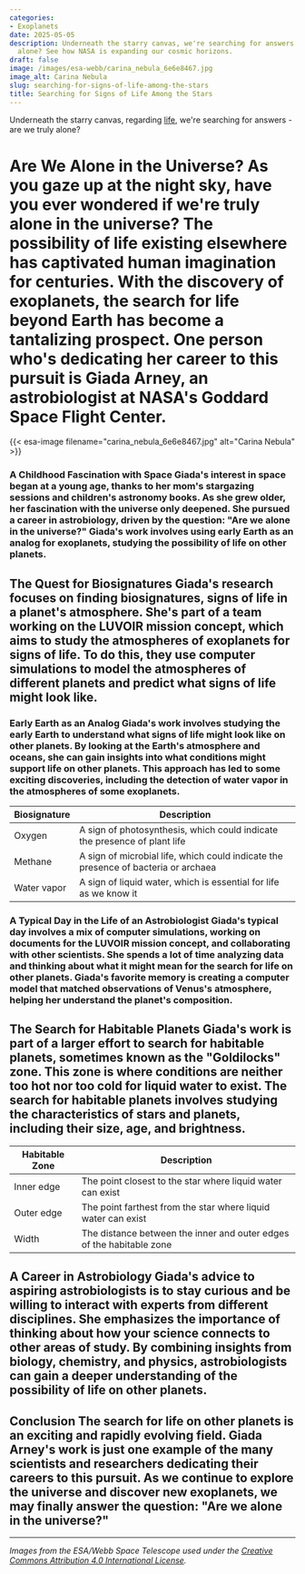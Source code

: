 ```yaml
---
categories:
- Exoplanets
date: 2025-05-05
description: Underneath the starry canvas, we're searching for answers - are we truly
  alone? See how NASA is expanding our cosmic horizons.
draft: false
image: /images/esa-webb/carina_nebula_6e6e8467.jpg
image_alt: Carina Nebula
slug: searching-for-signs-of-life-among-the-stars
title: Searching for Signs of Life Among the Stars
---
```


Underneath the starry canvas, regarding [life](/blog/the-elusive-search-for-life-beyond-earth), we're searching for answers - are we truly alone?

# Are We Alone in the Universe? As you gaze up at the night sky, have you ever wondered if we're truly alone in the universe? The possibility of life existing elsewhere has captivated human imagination for centuries. With the discovery of exoplanets, the search for life beyond Earth has become a tantalizing prospect. One person who's dedicating her career to this pursuit is Giada Arney, an astrobiologist at NASA's Goddard Space Flight Center.
{{< esa-image filename="carina_nebula_6e6e8467.jpg" alt="Carina Nebula" >}}



 ### A Childhood Fascination with Space Giada's interest in space began at a young age, thanks to her mom's stargazing sessions and children's astronomy books. As she grew older, her fascination with the universe only deepened. She pursued a career in astrobiology, driven by the question: "Are we alone in the universe?" Giada's work involves using early Earth as an analog for exoplanets, studying the possibility of life on other planets.

 ## The Quest for Biosignatures Giada's research focuses on finding biosignatures, signs of life in a planet's atmosphere. She's part of a team working on the LUVOIR mission concept, which aims to study the atmospheres of exoplanets for signs of life. To do this, they use computer simulations to model the atmospheres of different planets and predict what signs of life might look like.

 ### Early Earth as an Analog Giada's work involves studying the early Earth to understand what signs of life might look like on other planets. By looking at the Earth's atmosphere and oceans, she can gain insights into what conditions might support life on other planets. This approach has led to some exciting discoveries, including the detection of water vapor in the atmospheres of some exoplanets.

 | **Biosignature** | **Description** |
| --- | --- |
| Oxygen | A sign of photosynthesis, which could indicate the presence of plant life |
| Methane | A sign of microbial life, which could indicate the presence of bacteria or archaea |
| Water vapor | A sign of liquid water, which is essential for life as we know it | ## The Pale Orange Dot One of Giada's notable projects is the Pale Orange Dot, which explores Earth's history and potential biosignatures. By studying the Earth's atmosphere and oceans, the team can gain insights into what signs of life might look like on other planets. This project has led to some exciting discoveries, including the detection of water vapor in the atmospheres of some [exoplanets](/blog/exoplanets-and-the-search-for-life-beyond-our-solar-system/solar-system/) and [exoplanets](/blog/exoplanets-and-the-search-for-life-beyond-earth).

 ### A Typical Day in the Life of an Astrobiologist Giada's typical day involves a mix of computer simulations, working on documents for the LUVOIR mission concept, and collaborating with other scientists. She spends a lot of time analyzing data and thinking about what it might mean for the search for life on other planets. Giada's favorite memory is creating a computer model that matched observations of Venus's atmosphere, helping her understand the planet's composition.

 ## The Search for Habitable Planets Giada's work is part of a larger effort to search for habitable planets, sometimes known as the "Goldilocks" zone. This zone is where conditions are neither too hot nor too cold for liquid water to exist. The search for habitable planets involves studying the characteristics of stars and planets, including their size, age, and brightness.

 | **Habitable Zone** | **Description** |
| --- | --- |
| Inner edge | The point closest to the star where liquid water can exist |
| Outer edge | The point farthest from the star where liquid water can exist |
| Width | The distance between the inner and outer edges of the habitable zone | ## The Role of Atmospheric Studies Atmospheric studies play a crucial role in the search for life on other planets. By studying the atmospheres of exoplanets, scientists can gain insights into the conditions that might support life. The James Webb Space Telescope has revolutionized atmospheric studies, detecting signs of water vapor, carbon dioxide, or other potential biosignatures in distant planetary systems.

 ## A Career in Astrobiology Giada's advice to aspiring astrobiologists is to stay curious and be willing to interact with experts from different disciplines. She emphasizes the importance of thinking about how your science connects to other areas of study. By combining insights from biology, chemistry, and physics, astrobiologists can gain a deeper understanding of the possibility of life on other planets.

 ## Conclusion The search for life on other planets is an exciting and rapidly evolving field. Giada Arney's work is just one example of the many scientists and researchers dedicating their careers to this pursuit. As we continue to explore the universe and discover new exoplanets, we may finally answer the question: "Are we alone in the universe?"

---

*Images from the ESA/Webb Space Telescope used under the [Creative Commons Attribution 4.0 International License](https://creativecommons.org/licenses/by/4.0).*